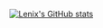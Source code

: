 [![Lenix's GitHub stats](https://github-readme-stats.vercel.app/api?username=lenixdev&hide=stars,prs,issues,contribs&show_icons=true)](https://github.com/anuraghazra/github-readme-stats)
